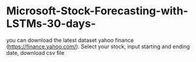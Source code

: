 # Microsoft-Stock-Forecasting-with-LSTMs-30-days-

you can download the latest dataset yahoo finance (https://finance.yahoo.com/). Select your stock, input starting and ending date, download csv file
